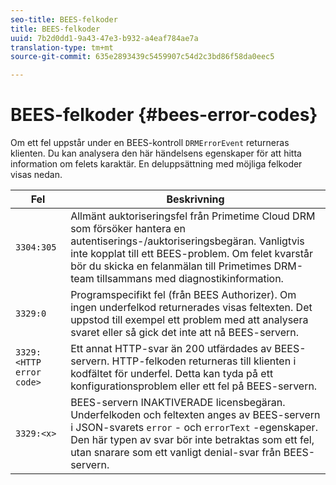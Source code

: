 ```yaml
---
seo-title: BEES-felkoder
title: BEES-felkoder
uuid: 7b2d0dd1-9a43-47e3-b932-a4eaf784ae7a
translation-type: tm+mt
source-git-commit: 635e2893439c5459907c54d2c3bd86f58da0eec5

---
```



# BEES-felkoder {#bees-error-codes}

<!--<a id="section_81946679E1114DBA9FE173D0AA9E2F09"></a>-->

Om ett fel uppstår under en BEES-kontroll `DRMErrorEvent` returneras klienten. Du kan analysera den här händelsens egenskaper för att hitta information om felets karaktär. En deluppsättning med möjliga felkoder visas nedan.

| Fel | Beskrivning |
|---|---|
| `3304:305` | Allmänt auktoriseringsfel från Primetime Cloud DRM som försöker hantera en autentiserings-/auktoriseringsbegäran. Vanligtvis inte kopplat till ett BEES-problem. Om felet kvarstår bör du skicka en felanmälan till Primetimes DRM-team tillsammans med diagnostikinformation. |
| `3329:0` | Programspecifikt fel (från BEES Authorizer). Om ingen underfelkod returnerades visas feltexten. Det uppstod till exempel ett problem med att analysera svaret eller så gick det inte att nå BEES-servern. |
| `3329:<HTTP error code>` | Ett annat HTTP-svar än 200 utfärdades av BEES-servern. HTTP-felkoden returneras till klienten i kodfältet för underfel. Detta kan tyda på ett konfigurationsproblem eller ett fel på BEES-servern. |
| `3329:<x>` | BEES-servern INAKTIVERADE licensbegäran. Underfelkoden och feltexten anges av BEES-servern i JSON-svarets `error` - och `errorText` -egenskaper. Den här typen av svar bör inte betraktas som ett fel, utan snarare som ett vanligt denial-svar från BEES-servern. |